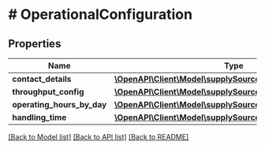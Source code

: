 # # OperationalConfiguration

## Properties

Name | Type | Description | Notes
------------ | ------------- | ------------- | -------------
**contact_details** | [**\OpenAPI\Client\Model\supplySources\ContactDetails**](ContactDetails.md) |  | [optional]
**throughput_config** | [**\OpenAPI\Client\Model\supplySources\ThroughputConfig**](ThroughputConfig.md) |  | [optional]
**operating_hours_by_day** | [**\OpenAPI\Client\Model\supplySources\OperatingHoursByDay**](OperatingHoursByDay.md) |  | [optional]
**handling_time** | [**\OpenAPI\Client\Model\supplySources\Duration**](Duration.md) |  | [optional]

[[Back to Model list]](../../README.md#models) [[Back to API list]](../../README.md#endpoints) [[Back to README]](../../README.md)
